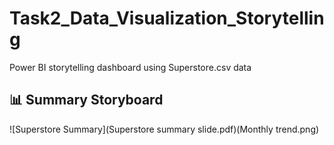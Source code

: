 # Task2_Data_Visualization_Storytelling
Power BI storytelling dashboard using Superstore.csv data
## 📊 Summary Storyboard
![Superstore Summary](Superstore summary slide.pdf)(Monthly trend.png)
